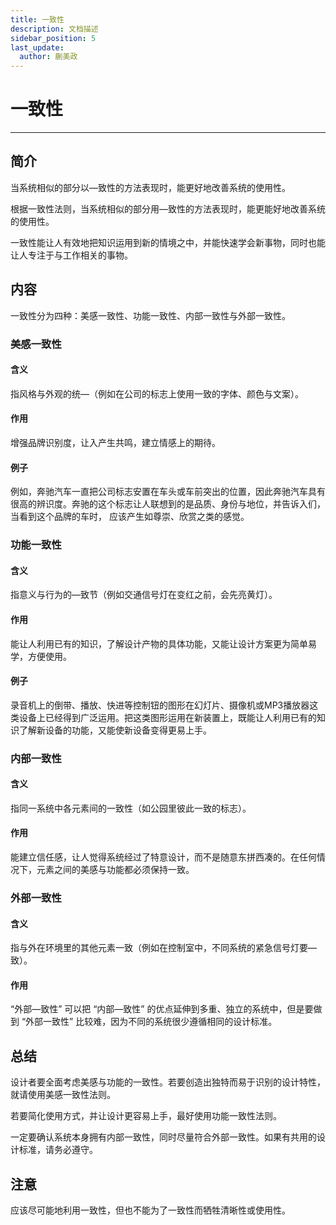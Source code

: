 ```yaml
---
title: 一致性
description: 文档描述
sidebar_position: 5
last_update:
  author: 蒯美政
---
```


# 一致性

------



## 简介

当系统相似的部分以—致性的方法表现时，能更好地改善系统的使用性。

根据一致性法则，当系统相似的部分用—致性的方法表现时，能更能好地改善系统的使用性。

一致性能让人有效地把知识运用到新的情境之中，并能快速学会新事物，同时也能让人专注于与工作相关的事物。

## 内容

一致性分为四种：美感一致性、功能一致性、内部一致性与外部一致性。

### 美感一致性

#### 含义

指风格与外观的统—（例如在公司的标志上使用一致的字体、颜色与文案）。

#### 作用

增强品牌识别度，让入产生共鸣，建立情感上的期待。

#### 例子

例如，奔驰汽车一直把公司标志安置在车头或车前突出的位置，因此奔驰汽车具有很高的辨识度。奔驰的这个标志让人联想到的是品质、身份与地位，并告诉入们，当看到这个品牌的车时， 应该产生如尊崇、欣赏之类的感觉。

### 功能一致性

#### 含义

指意义与行为的—致节（例如交通信号灯在变红之前，会先亮黄灯）。

#### 作用

能让人利用已有的知识，了解设计产物的具体功能，又能让设计方案更为简单易学，方便使用。

#### 例子

录音机上的倒带、播放、快进等控制钮的图形在幻灯片、摄像机或MP3播放器这类设备上已经得到广泛运用。把这类图形运用在新装置上，既能让人利用已有的知识了解新设备的功能，又能使新设备变得更易上手。

### 内部一致性

#### 含义

指同一系统中各元素间的一致性（如公园里彼此一致的标志）。

#### 作用

能建立信任感，让人觉得系统经过了特意设计，而不是随意东拼西凑的。在任何情况下，元素之间的美感与功能都必须保持一致。

### 外部一致性

#### 含义

指与外在环境里的其他元素一致（例如在控制室中，不同系统的紧急信号灯要—致）。

#### 作用

“外部—致性” 可以把 “内部—致性” 的优点延伸到多重、独立的系统中，但是要做到 “外部一致性” 比较难，因为不同的系统很少遵循相同的设计标准。

## 总结

设计者要全面考虑美感与功能的一致性。若要创造出独特而易于识别的设计特性，就请使用美感一致性法则。

若要简化使用方式，并让设计更容易上手，最好使用功能一致性法则。

一定要确认系统本身拥有内部一致性，同时尽量符合外部一致性。如果有共用的设计标准，请务必遵守。

## 注意

应该尽可能地利用一致性，但也不能为了一致性而牺牲清晰性或使用性。
